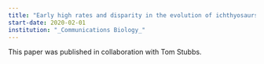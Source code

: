 ```yaml
---
title: "Early high rates and disparity in the evolution of ichthyosaurs"
start-date: 2020-02-01
institution: "_Communications Biology_"
---
```

This paper was published in collaboration with Tom Stubbs.

